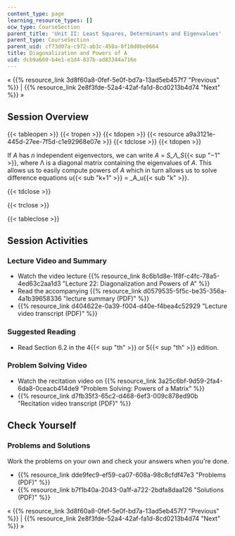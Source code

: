```yaml
---
content_type: page
learning_resource_types: []
ocw_type: CourseSection
parent_title: 'Unit II: Least Squares, Determinants and Eigenvalues'
parent_type: CourseSection
parent_uid: cf73d07a-c972-ab3c-450a-0f10d0be0664
title: Diagonalization and Powers of A
uid: dcb9a660-b4e1-e1d4-837b-ad83344a716e
---
```


« {{% resource_link 3d8f60a8-0fef-5e0f-bd7a-13ad5eb457f7 "Previous" %}} | {{% resource_link 2e8f3fde-52a4-42af-fa1d-8cd0213b4d74 "Next" %}} »

Session Overview
----------------

{{< tableopen >}}
{{< tropen >}}
{{< tdopen >}}
{{< resource a9a3121e-445d-27ee-7f5d-c1e92968e07e >}}
{{< tdclose >}}
{{< tdopen >}}


If _A_ has _n_ independent eigenvectors, we can write _A_ = _S_Λ_S_{{< sup "−1" >}}, where Λ is a diagonal matrix containing the eigenvalues of _A_. This allows us to easily compute powers of _A_ which in turn allows us to solve difference equations u{{< sub "k+1" >}} = _A_u{{< sub "k" >}}.


{{< tdclose >}}

{{< trclose >}}

{{< tableclose >}}

Session Activities
------------------

### Lecture Video and Summary

*   Watch the video lecture {{% resource_link 8c6b1d8e-1f8f-c4fc-78a5-4ed63c2aa1d3 "Lecture 22: Diagonalization and Powers of A" %}}
*   Read the accompanying {{% resource_link d0579535-5f5c-be35-356a-4a1b39658336 "lecture summary (PDF)" %}}
*   {{% resource_link d404622e-0a39-f004-d40e-f4bea4c52929 "Lecture video transcript (PDF)" %}}

### Suggested Reading

*   Read Section 6.2 in the 4{{< sup "th" >}} or 5{{< sup "th" >}} edition.

### Problem Solving Video

*   Watch the recitation video on {{% resource_link 3a25c6bf-9d59-2fa4-6da8-0ceacb414de9 "Problem Solving: Powers of a Matrix" %}}
*   {{% resource_link d7fb35f3-65c2-d468-6ef3-009c878ed90b "Recitation video transcript (PDF)" %}}

Check Yourself
--------------

### Problems and Solutions

Work the problems on your own and check your answers when you're done.

*   {{% resource_link dde9fec9-ef59-ca07-608a-98c8cfdf47e3 "Problems (PDF)" %}}
*   {{% resource_link b7f1b40a-2043-0a1f-a722-2bdfa8daa126 "Solutions (PDF)" %}}

« {{% resource_link 3d8f60a8-0fef-5e0f-bd7a-13ad5eb457f7 "Previous" %}} | {{% resource_link 2e8f3fde-52a4-42af-fa1d-8cd0213b4d74 "Next" %}} »